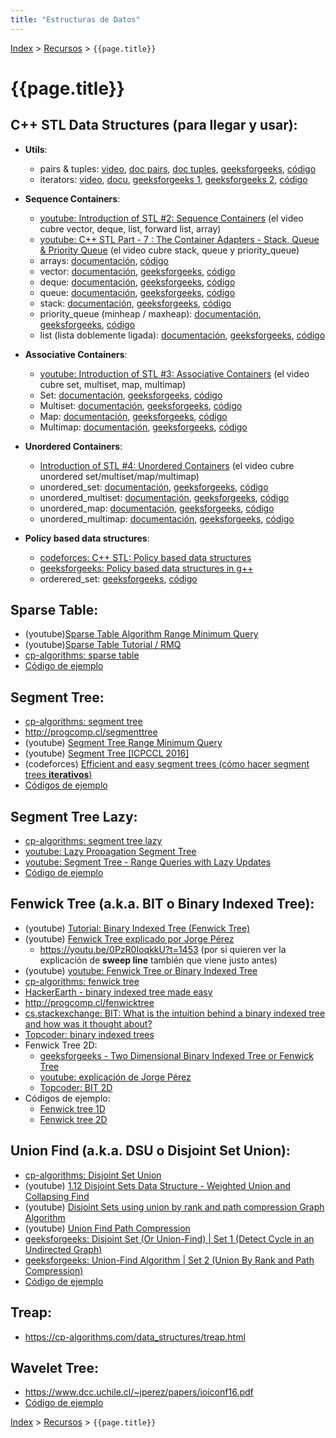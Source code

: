 ```yaml
---
title: "Estructuras de Datos"
---
```


[Index](../index) > [Recursos](resources) > ```{{page.title}}```

# {{page.title}}

## C++ STL Data Structures (para llegar y usar):

- **Utils**:
    - pairs & tuples: [video](https://www.youtube.com/watch?v=33Y_5gOyi3Y), [doc pairs](http://www.cplusplus.com/reference/utility/pair/), [doc tuples](http://www.cplusplus.com/reference/tuple/), [geeksforgeeks](https://www.geeksforgeeks.org/returning-multiple-values-from-a-function-using-tuple-and-pair-in-c/), [código](https://github.com/PabloMessina/Competitive-Programming-Material/blob/master/Data_Structures/C%2B%2B%20STL/pairs%20%26%20tuples.cpp)
    - iterators: [video](https://www.youtube.com/watch?v=vO2AlrBf5rQ), [docu](http://www.cplusplus.com/reference/iterator/), [geeksforgeeks 1](https://www.geeksforgeeks.org/introduction-iterators-c/), [geeksforgeeks 2](https://www.geeksforgeeks.org/iterators-c-stl/), [código](https://github.com/PabloMessina/Competitive-Programming-Material/blob/master/Data_Structures/C%2B%2B%20STL/iterators.cpp)

- **Sequence Containers**:
    - [youtube: Introduction of STL #2: Sequence Containers](https://www.youtube.com/watch?v=gxZJ5JNuWMY&feature=youtu.be) (el video cubre vector, deque, list, forward list, array)
    - [youtube: C++ STL Part - 7 : The Container Adapters - Stack, Queue & Priority Queue](https://www.youtube.com/watch?v=VZh8GXQAnxY) (el video cubre stack, queue y priority_queue)
    - arrays: [documentación](http://www.cplusplus.com/doc/tutorial/arrays/), [código](https://github.com/PabloMessina/Competitive-Programming-Material/blob/master/Data_Structures/C%2B%2B%20STL/array.cpp)
    - vector: [documentación](http://www.cplusplus.com/reference/vector/vector/), [geeksforgeeks](https://www.geeksforgeeks.org/vector-in-cpp-stl/), [código](https://github.com/PabloMessina/Competitive-Programming-Material/blob/master/Data_Structures/C%2B%2B%20STL/vector.cpp)
    - deque: [documentación](http://www.cplusplus.com/reference/deque/deque/), [geeksforgeeks](https://www.geeksforgeeks.org/deque-cpp-stl/), [código](https://github.com/PabloMessina/Competitive-Programming-Material/blob/master/Data_Structures/C%2B%2B%20STL/deque.cpp)
    - queue: [documentación](http://www.cplusplus.com/reference/queue/queue/), [geeksforgeeks](https://www.geeksforgeeks.org/queue-cpp-stl/), [código](https://github.com/PabloMessina/Competitive-Programming-Material/blob/master/Data_Structures/C%2B%2B%20STL/queue%20%26%20stack.cpp)
    - stack: [documentación](http://www.cplusplus.com/reference/stack/stack/), [geeksforgeeks](https://www.geeksforgeeks.org/stack-in-cpp-stl/), [código](https://github.com/PabloMessina/Competitive-Programming-Material/blob/master/Data_Structures/C%2B%2B%20STL/queue%20%26%20stack.cpp)
    - priority_queue (minheap / maxheap): [documentación](http://www.cplusplus.com/reference/queue/priority_queue/), [geeksforgeeks](https://www.geeksforgeeks.org/priority-queue-in-cpp-stl/), [código](https://github.com/PabloMessina/Competitive-Programming-Material/blob/master/Data_Structures/C%2B%2B%20STL/priority_queue.cpp)
    - list (lista doblemente ligada): [documentación](http://www.cplusplus.com/reference/list/list/), [geeksforgeeks](https://www.geeksforgeeks.org/list-cpp-stl/), [código](https://github.com/PabloMessina/Competitive-Programming-Material/blob/master/Data_Structures/C%2B%2B%20STL/list.cpp)

- **Associative Containers**:
    - [youtube: Introduction of STL #3: Associative Containers](https://www.youtube.com/watch?v=6iyzPed7FrM&feature=youtu.be) (el video cubre set, multiset, map, multimap)
    - Set: [documentación](http://www.cplusplus.com/reference/set/set/), [geeksforgeeks](https://www.geeksforgeeks.org/set-in-cpp-stl/), [código](https://github.com/PabloMessina/Competitive-Programming-Material/blob/master/Data_Structures/C%2B%2B%20STL/set%20%26%20multiset.cpp)
    - Multiset: [documentación](http://www.cplusplus.com/reference/set/multiset/), [geeksforgeeks](https://www.geeksforgeeks.org/multiset-in-cpp-stl/), [código](https://github.com/PabloMessina/Competitive-Programming-Material/blob/master/Data_Structures/C%2B%2B%20STL/set%20%26%20multiset.cpp)
    - Map: [documentación](http://www.cplusplus.com/reference/map/map/), [geeksforgeeks](https://www.geeksforgeeks.org/map-associative-containers-the-c-standard-template-library-stl/), [código](https://github.com/PabloMessina/Competitive-Programming-Material/blob/master/Data_Structures/C%2B%2B%20STL/map%20%26%20multimap.cpp)
    - Multimap: [documentación](http://www.cplusplus.com/reference/map/multimap/), [geeksforgeeks](https://www.geeksforgeeks.org/multimap-associative-containers-the-c-standard-template-library-stl/), [código](https://github.com/PabloMessina/Competitive-Programming-Material/blob/master/Data_Structures/C%2B%2B%20STL/map%20%26%20multimap.cpp)

- **Unordered Containers**:
    - [Introduction of STL #4: Unordered Containers](https://www.youtube.com/watch?v=NNLvY9O7ufU) (el video cubre unordered set/multiset/map/multimap)
    - unordered_set: [documentación](http://www.cplusplus.com/reference/unordered_set/unordered_set/), [geeksforgeeks](https://www.geeksforgeeks.org/unordered_set-in-cpp-stl/), [código](https://github.com/PabloMessina/Competitive-Programming-Material/blob/master/Data_Structures/C%2B%2B%20STL/unordered_set%26multiset.cpp)
    - unordered_multiset: [documentación](http://www.cplusplus.com/reference/unordered_set/unordered_multiset/), [geeksforgeeks](https://www.geeksforgeeks.org/unordered_multiset-and-its-uses/), [código](https://github.com/PabloMessina/Competitive-Programming-Material/blob/master/Data_Structures/C%2B%2B%20STL/unordered_set%26multiset.cpp)
    - unordered_map: [documentación](http://www.cplusplus.com/reference/unordered_map/unordered_map/), [geeksforgeeks](https://www.geeksforgeeks.org/unordered_map-in-cpp-stl/), [código](https://github.com/PabloMessina/Competitive-Programming-Material/blob/master/Data_Structures/C%2B%2B%20STL/unordered_map%26multimap.cpp)
    - unordered_multimap: [documentación](http://www.cplusplus.com/reference/unordered_map/unordered_multimap/), [geeksforgeeks](https://www.geeksforgeeks.org/unordered_multimap-and-its-application/), [código](https://github.com/PabloMessina/Competitive-Programming-Material/blob/master/Data_Structures/C%2B%2B%20STL/unordered_map%26multimap.cpp)

- **Policy based data structures**:
    - [codeforces: C++ STL: Policy based data structures](https://codeforces.com/blog/entry/11080)
    - [geeksforgeeks: Policy based data structures in g++](https://www.geeksforgeeks.org/policy-based-data-structures-g/)
    - orderered_set: [geeksforgeeks](https://www.geeksforgeeks.org/ordered-set-gnu-c-pbds/), [código](https://github.com/PabloMessina/Competitive-Programming-Material/blob/master/Data_Structures/C%2B%2B%20STL/ordered_set.cpp)

## Sparse Table:

- (youtube)[Sparse Table Algorithm Range Minimum Query](https://www.youtube.com/watch?v=c5O7E_PDO4U)
- (youtube)[Sparse Table Tutorial / RMQ](https://www.youtube.com/watch?v=9FLPwDn6L08)
- [cp-algorithms: sparse table](https://cp-algorithms.com/data_structures/sparse-table.html)
- [Código de ejemplo](https://github.com/PabloMessina/Competitive-Programming-Material/blob/master/Data_Structures/sparse-table.cpp)

## Segment Tree:

- [cp-algorithms: segment tree](https://cp-algorithms.com/data_structures/segment_tree.html)
- <http://progcomp.cl/segmenttree>
- (youtube) [Segment Tree Range Minimum Query](https://www.youtube.com/watch?v=ZBHKZF5w4YU)
- (youtube) [Segment Tree [ICPCCL 2016]](https://youtu.be/AcebT9OvynI)
- (codeforces) [Efficient and easy segment trees (cómo hacer segment trees **iterativos**)](https://codeforces.com/blog/entry/18051)
- [Códigos de ejemplo](https://github.com/PabloMessina/Competitive-Programming-Material/blob/master/Data_Structures/segment-tree.cpp)

## Segment Tree Lazy:

- [cp-algorithms: segment tree lazy](https://cp-algorithms.com/data_structures/segment_tree.html#toc-tgt-9)
- [youtube: Lazy Propagation Segment Tree](https://www.youtube.com/watch?v=xuoQdt5pHj0)
- [youtube: Segment Tree - Range Queries with Lazy Updates](https://www.youtube.com/watch?v=CN0N1ddJ9hA)
- [Código de ejemplo](https://github.com/PabloMessina/Competitive-Programming-Material/blob/master/Data_Structures/segment-tree-lazy.cpp)

## Fenwick Tree (a.k.a. BIT o Binary Indexed Tree):
- (youtube) [Tutorial: Binary Indexed Tree (Fenwick Tree)](https://youtu.be/v_wj_mOAlig)
- (youtube) [Fenwick Tree explicado por Jorge Pérez](https://youtu.be/0PzR0IoqkkU?t=2160)
    - <https://youtu.be/0PzR0IoqkkU?t=1453> (por si quieren ver la explicación de **sweep line** también que viene justo antes)
- (youtube) [youtube: Fenwick Tree or Binary Indexed Tree](https://www.youtube.com/watch?v=CWDQJGaN1gY)
- [cp-algorithms: fenwick tree](https://cp-algorithms.com/data_structures/fenwick.html)
- [HackerEarth - binary indexed tree made easy](https://www.hackerearth.com/practice/notes/binary-indexed-tree-made-easy-2/)
- <http://progcomp.cl/fenwicktree>
- [cs.stackexchange: BIT: What is the intuition behind a binary indexed tree and how was it thought about?](https://cs.stackexchange.com/questions/10538/bit-what-is-the-intuition-behind-a-binary-indexed-tree-and-how-was-it-thought-a)
- [Topcoder: binary indexed trees](https://www.topcoder.com/community/data-science/data-science-tutorials/binary-indexed-trees/)
- Fenwick Tree 2D:
  - [geeksforgeeks - Two Dimensional Binary Indexed Tree or Fenwick Tree](http://www.geeksforgeeks.org/two-dimensional-binary-indexed-tree-or-fenwick-tree/)
  - [youtube: explicación de Jorge Pérez](https://youtu.be/0PzR0IoqkkU?t=4207)
  - [Topcoder: BIT 2D](https://www.topcoder.com/community/data-science/data-science-tutorials/binary-indexed-trees/#2d)
- Códigos de ejemplo:
    - [Fenwick tree 1D](https://github.com/PabloMessina/Competitive-Programming-Material/blob/master/Data_Structures/fenwicktree.cpp)
    - [Fenwick tree 2D](https://github.com/PabloMessina/Competitive-Programming-Material/blob/master/Data_Structures/fenwicktree2D.cpp)

## Union Find (a.k.a. DSU o Disjoint Set Union):

- [cp-algorithms: Disjoint Set Union](https://cp-algorithms.com/data_structures/disjoint_set_union.html)
- (youtube) [1.12 Disjoint Sets Data Structure - Weighted Union and Collapsing Find](https://www.youtube.com/watch?v=wU6udHRIkcc)
- (youtube) [Disjoint Sets using union by rank and path compression Graph Algorithm](https://www.youtube.com/watch?v=ID00PMy0-vE)
- (youtube) [Union Find Path Compression](https://www.youtube.com/watch?v=VHRhJWacxis)
- [geeksforgeeks: Disjoint Set (Or Union-Find) \| Set 1 (Detect Cycle in an Undirected Graph)](https://www.geeksforgeeks.org/union-find/)
- [geeksforgeeks: Union-Find Algorithm \| Set 2 (Union By Rank and Path Compression)](https://www.geeksforgeeks.org/union-find-algorithm-set-2-union-by-rank/)
- [Código de ejemplo](https://github.com/PabloMessina/Competitive-Programming-Material/blob/master/Data_Structures/unionfind.cpp)

## Treap:
- <https://cp-algorithms.com/data_structures/treap.html>

## Wavelet Tree:

- <https://www.dcc.uchile.cl/~jperez/papers/ioiconf16.pdf>
- [Código de ejemplo](https://github.com/PabloMessina/Competitive-Programming-Material/blob/master/Data_Structures/WaveletTree.cpp)

[Index](../index) > [Recursos](resources) > ```{{page.title}}```

